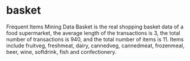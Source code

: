# basket
Frequent Items Mining Data
Basket is the real shopping basket data of a food supermarket, the average length of the transactions is 3, the total number of transactions is 940, and the total number of items is 11. Items include fruitveg, freshmeat, dairy, cannedveg, cannedmeat, frozenmeal, beer, wine, softdrink, fish and confectionery.
